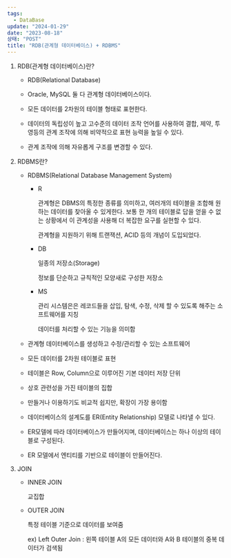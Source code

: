```yaml
---
tags:
  - DataBase
update: "2024-01-29"
date: "2023-08-18"
상태: "POST"
title: "RDB(관계형 데이터베이스) + RDBMS"
---
```

1. RDB(관계형 데이터베이스)란?

    - RDB(Relational Database)

    - Oracle, MySQL 둘 다 관계형 데이터베이스이다. 

    - 모든 데이터를 2차원의 테이블 형태로 표현한다. 

    - 데이터의 독립성이 높고 고수준의 데이터 조작 언어를 사용하여 결합, 제약, 투영등의 관계 조작에 의해 비약적으로 표현 능력을 높일 수 있다. 

    - 관계 조작에 의해 자유롭게 구조를 변경할 수 있다. 

1. RDBMS란?

    - RDBMS(Relational Database Management System)

        - R

            관계형은 DBMS의 특정한 종류를 의미하고, 여러개의 테이블을 조합해 원하는 데이터를 찾아올 수 있게한다. 보통 한 개의 테이블로 답을 얻을 수 없는 상황에서 이 관계성을 사용해 더 복잡한 요구를 실현할 수 있다. 

            관계형을 지원하기 위해 트랜잭션, ACID 등의 개념이 도입되었다. 

        - DB

            일종의 저장소(Storage)

            정보를 단순하고 규칙적인 모양새로 구성한 저장소

        - MS

            관리 시스템은은 레코드들을 삽입, 탐색, 수정, 삭제 할 수 있도록 해주는 소프트웨어를 지칭

            데이터를 처리할 수 있는 기능을 의미함

    - 관계형 데이터베이스를 생성하고 수정/관리할 수 있는 소프트웨어

    - 모든 데이터를 2차원 테이블로 표현

    - 테이블은 Row, Column으로 이루어진 기본 데이터 저장 단위

    - 상호 관련성을 가진 테이블의 집합

    - 만들거나 이용하기도 비교적 쉽지만, 확장이 가장 용이함

    - 데이터베이스의 설계도를 ER(Entity Relationship) 모델로 나타낼 수 있다. 

    - ER모델에 따라 데이터베이스가 만들어지며, 데이터베이스는 하나 이상의 테이블로 구성된다. 

    - ER 모델에서 엔티티를 기반으로 테이블이 만들어진다. 

1. JOIN

    - INNER JOIN

        교집합

    - OUTER JOIN

        특정 테이블 기준으로 데이터를 보여줌

        ex) Left Outer Join : 왼쪽 테이블 A의 모든 데이터와 A와 B 테이블의 중복 데이터가 검색됨

